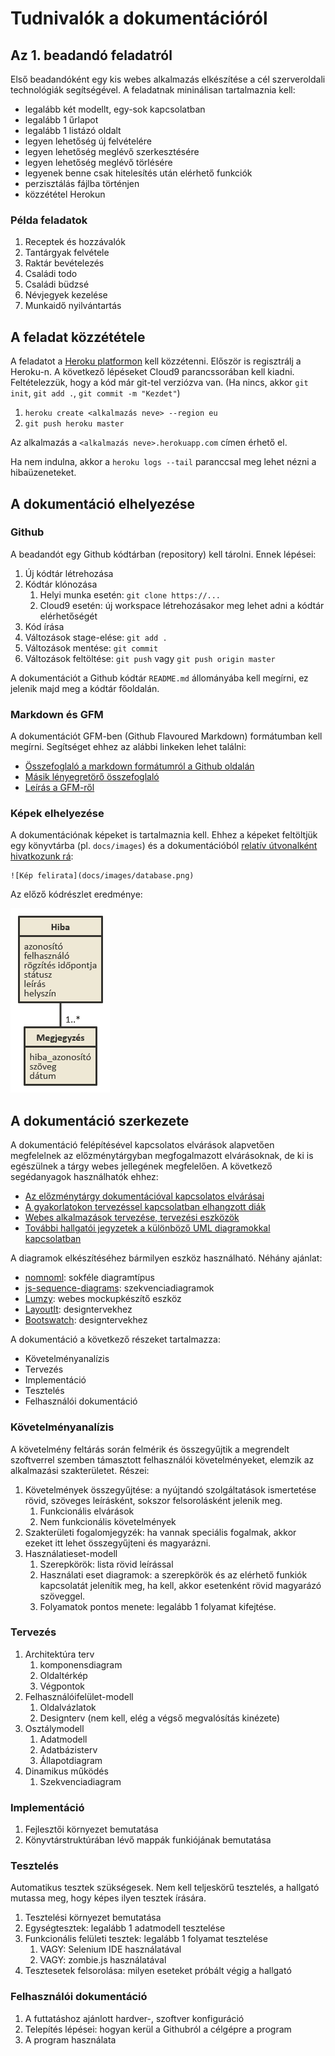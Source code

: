 # Tudnivalók a dokumentációról

## Az 1. beadandó feladatról

Első beadandóként egy kis webes alkalmazás elkészítése a cél szerveroldali technológiák segítségével. A feladatnak mininálisan tartalmaznia kell:

- legalább két modellt, egy-sok kapcsolatban
- legalább 1 űrlapot
- legalább 1 listázó oldalt
- legyen lehetőség új felvételére
- legyen lehetőség meglévő szerkesztésére
- legyen lehetőség meglévő törlésére
- legyenek benne csak hitelesítés után elérhető funkciók
- perzisztálás fájlba történjen
- közzététel Herokun

### Példa feladatok

1. Receptek és hozzávalók
2. Tantárgyak felvétele
3. Raktár bevételezés
4. Családi todo
5. Családi büdzsé
6. Névjegyek kezelése
7. Munkaidő nyilvántartás

## A feladat közzététele

A feladatot a [Heroku platformon](https://www.heroku.com/) kell közzétenni. Először is regisztrálj a Heroku-n. A következő lépéseket Cloud9 parancssorában kell kiadni. Feltételezzük, hogy a kód már git-tel verziózva van. (Ha nincs, akkor `git init`, `git add .`, `git commit -m "Kezdet"`)

1. `heroku create <alkalmazás neve> --region eu`
2. `git push heroku master`

Az alkalmazás a `<alkalmazás neve>.herokuapp.com` címen érhető el.

Ha nem indulna, akkor a `heroku logs --tail` paranccsal meg lehet nézni a hibaüzeneteket.


## A dokumentáció elhelyezése

### Github

A beadandót egy Github kódtárban (repository) kell tárolni. Ennek lépései:

1. Új kódtár létrehozása
2. Kódtár klónozása
    1. Helyi munka esetén: `git clone https://...`
    2. Cloud9 esetén: új workspace létrehozásakor meg lehet adni a kódtár elérhetőségét
3. Kód írása
4. Változások stage-elése: `git add .`
5. Változások mentése: `git commit`
6. Változások feltöltése: `git push` vagy `git push origin master`

A dokumentációt a Github kódtár `README.md` állományába kell megírni, ez jelenik majd meg a kódtár főoldalán.

### Markdown és GFM

A dokumentációt GFM-ben (Github Flavoured Markdown) formátumban kell megírni. Segítséget ehhez az alábbi linkeken lehet találni:

- [Összefoglaló a markdown formátumról a Github oldalán](https://help.github.com/articles/markdown-basics/)
- [Másik lényegretörő összefoglaló](http://www.web-crunch.com/resources/lowdown-markdown/)
- [Leírás a GFM-ről](https://help.github.com/articles/github-flavored-markdown/)

### Képek elhelyezése

A dokumentációnak képeket is tartalmaznia kell. Ehhez a képeket feltöltjük egy könyvtárba (pl. `docs/images`) és a dokumentációból [relatív útvonalként hivatkozunk rá](https://help.github.com/articles/relative-links-in-readmes/):

```
![Kép felirata](docs/images/database.png)
```

Az előző kódrészlet eredménye:

![Kép felirata](docs/images/database.png)


## A dokumentáció szerkezete

A dokumentáció felépítésével kapcsolatos elvárások alapvetően megfelelnek az előzménytárgyban megfogalmazott elvárásoknak, de ki is egészülnek a tárgy webes jellegének megfelelően. A következő segédanyagok használhatók ehhez:

- [Az előzménytárgy dokumentációval kapcsolatos elvárásai](http://webprogramozas.inf.elte.hu/alkfejl/A_dokumentacio_felepitese.pdf)
- [A gyakorlatokon tervezéssel kapcsolatban elhangzott diák](http://webprogramozas.inf.elte.hu/alkfejl/03.html#/4)
- [Webes alkalmazások tervezése, tervezési eszközök](http://ade.web.elte.hu/wabp/lecke2_lap1.html)
- [További hallgatói jegyzetek a különböző UML diagramokkal kapcsolatban](http://webprogramozas.inf.elte.hu/alkfejl/dok_uml_hallgatoi_anyagok.zip)

A diagramok elkészítéséhez bármilyen eszköz használható. Néhány ajánlat:

- [nomnoml](http://nomnoml.com/): sokféle diagramtípus
- [js-sequence-diagrams](https://bramp.github.io/js-sequence-diagrams/): szekvenciadiagramok
- [Lumzy](http://lumzy.com/app/): webes mockupkészítő eszköz
- [LayoutIt](http://www.layoutit.com/build): designtervekhez
- [Bootswatch](http://bootswatch.com/): designtervekhez

A dokumentáció a következő részeket tartalmazza:

- Követelményanalízis
- Tervezés
- Implementáció
- Tesztelés
- Felhasználói dokumentáció


### Követelményanalízis

A követelmény feltárás során felmérik és összegyűjtik a megrendelt szoftverrel szemben támasztott felhasználói követelményeket, elemzik az alkalmazási szakterületet. Részei:

1. Követelmények összegyűjtése: a nyújtandó szolgáltatások ismertetése rövid, szöveges leírásként, sokszor felsorolásként jelenik meg.
    1. Funkcionális elvárások
    2. Nem funkcionális követelmények
2. Szakterületi fogalomjegyzék: ha vannak speciális fogalmak, akkor ezeket itt lehet összegyűjteni és magyarázni.
3. Használatieset-modell
    1. Szerepkörök: lista rövid leírással
    2. Használati eset diagramok: a szerepkörök és az elérhető funkiók kapcsolatát jelenítik meg, ha kell, akkor esetenként rövid magyarázó szöveggel.
    3. Folyamatok pontos menete: legalább 1 folyamat kifejtése.


### Tervezés

1. Architektúra terv
    1. komponensdiagram
    2. Oldaltérkép
    3. Végpontok
2. Felhasználóifelület-modell
    1. Oldalvázlatok
    2. Designterv (nem kell, elég a végső megvalósítás kinézete)
3. Osztálymodell
    1. Adatmodell
    2. Adatbázisterv
    3. Állapotdiagram
4. Dinamikus működés
    1. Szekvenciadiagram

### Implementáció

1. Fejlesztői környezet bemutatása
2. Könyvtárstruktúrában lévő mappák funkiójának bemutatása

### Tesztelés

Automatikus tesztek szükségesek. Nem kell teljeskörű tesztelés, a hallgató mutassa meg, hogy képes ilyen tesztek írására.

1. Tesztelési környezet bemutatása
2. Egységtesztek: legalább 1 adatmodell tesztelése
3. Funkcionális felületi tesztek: legalább 1 folyamat tesztelése
    1. VAGY: Selenium IDE használatával
    2. VAGY: zombie.js használatával
4. Tesztesetek felsorolása: milyen eseteket próbált végig a hallgató

### Felhasználói dokumentáció

1. A futtatáshoz ajánlott hardver-, szoftver konfiguráció
2. Telepítés lépései: hogyan kerül a Githubról a célgépre a program
3. A program használata

